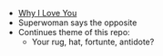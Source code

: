 - [Why I Love You](https://www.youtube.com/watch?v=gab1QvhJLJA)
- Superwoman says the opposite
- Continues theme of this repo:
   - Your rug, hat, fortunte, antidote? 
